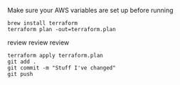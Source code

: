 Make sure your AWS variables are set up before running

```
brew install terraform
terraform plan -out=terraform.plan
```

review review review

```
terraform apply terraform.plan
git add .
git commit -m "Stuff I've changed"
git push
```


